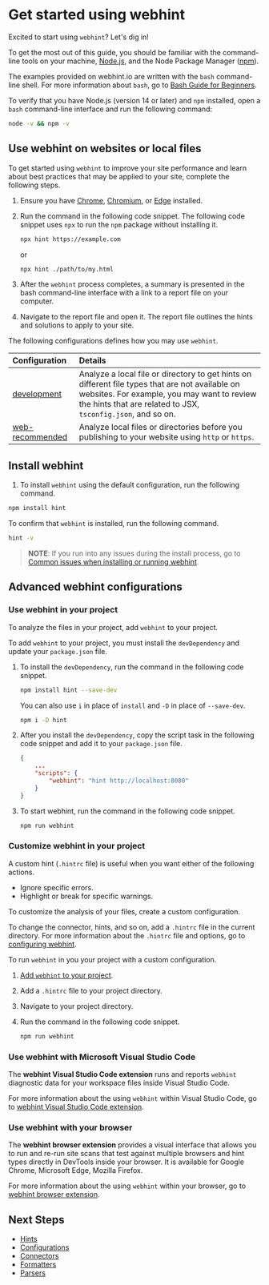 # Get started using webhint

Excited to start using `webhint`? Let's dig in!

To get the most out of this guide, you should be familiar with the
command-line tools on your machine, [Node.js][NodejsAbout], and the Node
Package Manager \([npm][NpmjsAbout]\).

The examples provided on webhint.io are written with the `bash` command-line
shell. For more information about `bash`, go to
[Bash Guide for Beginners][TldpLdpBashBeginnersGuide].

To verify that you have Node.js (version 14 or later) and `npm` installed, open
a `bash` command-line interface and run the following command:

```bash
node -v && npm -v
```

## Use webhint on websites or local files

To get started using `webhint` to improve your site performance and learn about
best practices that may be applied to your site, complete the following steps.

1. Ensure you have [Chrome](https://www.google.com/chrome/),
   [Chromium](https://www.chromium.org/getting-involved/download-chromium),
   or [Edge](https://www.microsoft.com/edge) installed.
1. Run the command in the following code snippet.  The following code snippet
   uses `npx` to run the `npm` package without installing it.

   ```bash
   npx hint https://example.com
   ```

   or

   ```bash
   npx hint ./path/to/my.html
   ```

1. After the `webhint` process completes, a summary is presented in the bash
   command-line interface with a link to a report file on your computer.
1. Navigate to the report file and open it. The report file outlines the
   hints and solutions to apply to your site.

The following configurations defines how you may use `webhint`.

| Configuration | Details |
|:--- |:--- |
| [development][UserGuideConfigurationsDevelopment] | Analyze a local file or directory to get hints on different file types that are not available on websites.  For example, you may want to review the hints that are related to JSX, `tsconfig.json`, and so on. |
| [web-recommended][UserGuideConfigurationsWebRecommended] | Analyze local files or directories before you publishing to your website using `http` or `https`. |

## Install webhint

1. To install `webhint` using the default configuration, run the following
   command.

```bash
npm install hint
```

To confirm that `webhint` is installed, run the following command.

```bash
hint -v
```

> **NOTE**:  If you run into any issues during the install process, go to
> [Common issues when installing or running webhint][UserGuideTroubleshootSummary].

## Advanced webhint configurations

### Use webhint in your project

To analyze the files in your project, add `webhint` to your project.

To add `webhint` to your project, you must install the `devDependency` and
update your `package.json` file.

1. To install the `devDependency`, run the command in the following code
   snippet.

   ```bash
   npm install hint --save-dev
   ```

   You can also use `i` in place of `install` and `-D` in place of
   `--save-dev`.

   ```bash
   npm i -D hint
   ```

1. After you install the `devDependency`, copy the script task in the
   following code snippet and add it to your `package.json` file.

   ```json
   {
       ...
       "scripts": {
           "webhint": "hint http://localhost:8080"
       }
   }
   ```

1. To start webhint, run the command in the following code snippet.

   ```bash
   npm run webhint
   ```

### Customize webhint in your project

A custom hint \(`.hintrc` file\) is useful when you want either of the
following actions.

* Ignore specific errors.
* Highlight or break for specific warnings.

To customize the analysis of your files, create a custom configuration.

To change the connector, hints, and so on, add a `.hintrc` file in the current
directory. For more information about the `.hintrc` file and options, go to
[configuring webhint][UserGuideConfiguringWebhintSummary].

To run `webhint` in you your project with a custom configuration.

1. [Add `webhint` to your project](#use-webhint-in-your-project).
1. Add a `.hintrc` file to your project directory.
1. Navigate to your project directory.
1. Run the command in the following code snippet.

   ```bash
   npm run webhint
   ```

### Use webhint with Microsoft Visual Studio Code

The **webhint Visual Studio Code extension** runs and reports `webhint`
diagnostic data for your workspace files inside Visual Studio Code.

For more information about the using `webhint` within Visual Studio Code, go to
[webhint Visual Studio Code extension][UserGuideExtensionsVscodeWebhint].

### Use webhint with your browser

The **webhint browser extension** provides a visual interface that allows you to
run and re-run site scans that test against multiple browsers and hint types
directly in DevTools inside your browser.  It is available for Google Chrome,
Microsoft Edge, Mozilla Firefox.

For more information about the using `webhint` within your browser, go to
[webhint browser extension][UserGuideExtensionsBrowser].

## Next Steps

* [Hints][UserGuideConceptsHints]
* [Configurations][UserGuideConceptsConfigurations]
* [Connectors][UserGuideConceptsConnectors]
* [Formatters][UserGuideConceptsFormatters]
* [Parsers][UserGuideConceptsParsers]

<!-- links -->

[UserGuideConceptsConfigurations]: ./concepts/configurations.md "Configurations | webhint"
[UserGuideConceptsConnectors]: ./concepts/connectors.md "Connectors | webhint"
[UserGuideConceptsFormatters]: ./concepts/formatters.md "Formatters | webhint"
[UserGuideConceptsHints]: ./concepts/hints.md "Hints | webhint"
[UserGuideConceptsParsers]: ./concepts/parsers.md "Parsers | webhint"
[UserGuideConfiguringWebhintSummary]: ./configuring-webhint/summary.md  "Configuring Webhint | webhint"
[UserGuideExtensionsBrowser]: ../../../extension-browser/README.md "Webhint Browser Extension EditSignal Issue | webhint"
[UserGuideConfigurationsDevelopment]: ./configurations/configuration-development.md "Webhint Development Configuration | webhint"
[UserGuideConfigurationsWebRecommended]: ./configurations/configuration-web-recommended.md "Webhint Recommended Web Configuration | webhint"
[UserGuideExtensionsVscodeWebhint]: ../../../extension-vscode/README.md "Webhint VS Code Extension | webhint"
[UserGuideTroubleshootSummary]: ./troubleshoot/summary.md "Common issues when installing or running webhint | webhint"

[NodejsAbout]: https://nodejs.org/en/about "About Node.js(r) | Node.js"
[NodejsDownloadCurrent]: https://nodejs.org/en/download/current "Downloads | Node.js"

[NpmjsAbout]: https://www.npmjs.com/about "About npm | npm"

[TldpLdpBashBeginnersGuide]: https://tldp.org/LDP/Bash-Beginners-Guide/html/Bash-Beginners-Guide.html "Bash Guide for Beginners | The Linux Documentation Project"
